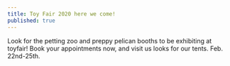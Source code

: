 ```yaml
---
title: Toy Fair 2020 here we come!
published: true
---
```

Look for the petting zoo and preppy pelican booths to be exhibiting at toyfair! Book your appointments now, and visit us looks for our tents. Feb. 22nd-25th.
